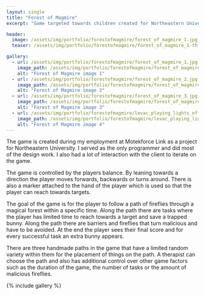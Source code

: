 ```yaml
---
layout: single
title: "Forest of Magmire" 
excerpt: "Game targeted towards children created for Northeastern University."

header:
  image: /assets/img/portfolio/forestofmagmire/forest_of_magmire_1.jpg
  teaser: /assets/img/portfolio/forestofmagmire/forest_of_magmire_1-th.jpg

gallery:
  - url: /assets/img/portfolio/forestofmagmire/forest_of_magmire_1.jpg
    image_path: /assets/img/portfolio/forestofmagmire/forest_of_magmire_1-th.jpg
    alt: "Forest of Magmire image 1"
  - url: /assets/img/portfolio/forestofmagmire/forest_of_magmire_2.jpg
    image_path: /assets/img/portfolio/forestofmagmire/forest_of_magmire_2-th.jpg
    alt: "Forest of Magmire image 2"
  - url: /assets/img/portfolio/forestofmagmire/forest_of_magmire_3.jpg
    image_path: /assets/img/portfolio/forestofmagmire/forest_of_magmire_3-th.jpg
    alt: "Forest of Magmire image 3"
  - url: /assets/img/portfolio/forestofmagmire/levac_playing_lights_off.jpg
    image_path: /assets/img/portfolio/forestofmagmire/levac_playing_lights_off-th.jpg
    alt: "Forest of Magmire image 4" 
---
```


The game is created during my employment at Motekforce Link as a project for Northeastern University.  I served as the only programmer and did most of the design work. I also had a lot of interaction with the client to iterate on the game.

The game is controlled by the players balance. By leaning towards a direction the player moves forwards, backwards or turns around. There is also a marker attached to the hand of the player which is used so that the player can reach towards targets.
 
The goal of the game is for the player to follow a path of fireflies through a magical forest within a specific time. Along the path there are tasks where the player has limited time to reach towards a target and save a trapped bunny. Along the path there are barriers and fireflies that turn malicious and have to be avoided. At the end the player sees their final score and for every successful task an extra bunny appears.

There are three handmade paths in the game that have a limited random variety within them for the placement of things on the path. A therapist can choose the path and also has additional control over other game factors such as the duration of the game, the number of tasks or the amount of malicious fireflies.

{% include gallery %}